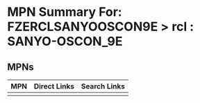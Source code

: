 



# MPN Summary For: FZERCLSANYOOSCON9E > rcl : SANYO-OSCON_9E

## MPNs
  

|MPN|Direct Links|Search Links|
| :--- | :--- | :--- |
||||
